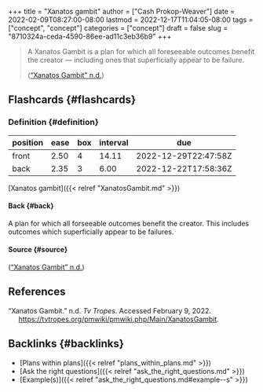+++
title = "Xanatos gambit"
author = ["Cash Prokop-Weaver"]
date = 2022-02-09T08:27:00-08:00
lastmod = 2022-12-17T11:04:05-08:00
tags = ["concept", "concept"]
categories = ["concept"]
draft = false
slug = "8710324a-ceda-4590-86ee-ad11c3eb36b9"
+++

> A Xanatos Gambit is a plan for which all foreseeable outcomes benefit the creator — including ones that superficially appear to be failure.
>
> (<a href="#citeproc_bib_item_1">“Xanatos Gambit” n.d.</a>)


## Flashcards {#flashcards}


### Definition {#definition}

| position | ease | box | interval | due                  |
|----------|------|-----|----------|----------------------|
| front    | 2.50 | 4   | 14.11    | 2022-12-29T22:47:58Z |
| back     | 2.35 | 3   | 6.00     | 2022-12-22T17:58:36Z |

[Xanatos gambit]({{< relref "XanatosGambit.md" >}})


#### Back {#back}

A plan for which all forseeable outcomes benefit the creator. This includes outcomes which superficially appear to be failures.


#### Source {#source}

(<a href="#citeproc_bib_item_1">“Xanatos Gambit” n.d.</a>)

## References

<style>.csl-entry{text-indent: -1.5em; margin-left: 1.5em;}</style><div class="csl-bib-body">
  <div class="csl-entry"><a id="citeproc_bib_item_1"></a>“Xanatos Gambit.” n.d. <i>Tv Tropes</i>. Accessed February 9, 2022. <a href="https://tvtropes.org/pmwiki/pmwiki.php/Main/XanatosGambit">https://tvtropes.org/pmwiki/pmwiki.php/Main/XanatosGambit</a>.</div>
</div>


## Backlinks {#backlinks}

-   [Plans within plans]({{< relref "plans_within_plans.md" >}})
-   [Ask the right questions]({{< relref "ask_the_right_questions.md" >}})
-   [Example(s)]({{< relref "ask_the_right_questions.md#example--s" >}})
